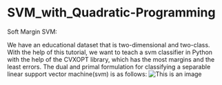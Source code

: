 # SVM_with_Quadratic-Programming

Soft Margin SVM:

We have an educational dataset that is two-dimensional and two-class. With the help of this tutorial, we want to teach a svm classifier in Python with the help of the CVXOPT library, which has the most margins and the least errors.
The dual and primal formulation for classifying a separable linear support vector machine(svm) is as follows:
![This is an image]((https://slideplayer.com/slide/1579281/))
